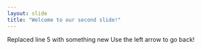 ```yaml
---
layout: slide
title: "Welcome to our second slide!"
---
```

Replaced line 5 with something new
Use the left arrow to go back!
